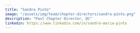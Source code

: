 ```yaml
---
title: "Sandra Pinto"
image: "/assets/img/team/chapter-directors/sandra-pinto.png"
description: "Past Chapter Director, DC"
linkedin: https://www.linkedin.com/in/sandra-maria-pinto
---
```

